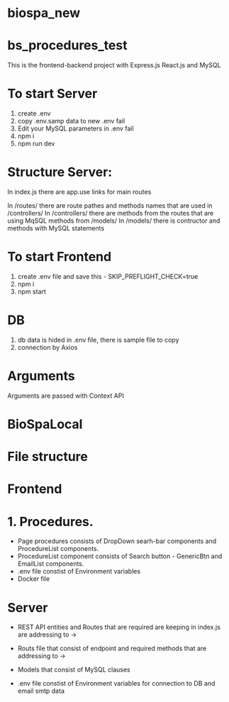 # biospa_new

# bs_procedures_test

This is the frontend-backend project with Express.js React.js and MySQL

# To start Server

1. create .env
2. copy .env.samp data to new .env fail
3. Edit your MySQL parameters in .env fail
4. npm i
5. npm run dev

# Structure Server:

In index.js there are app.use links for main routes

In /routes/ there are route pathes and methods names that are used in /controllers/
In /controllers/ there are methods from the routes that are using MqSQL methods from /models/
In /models/ there is contructor and methods with MySQL statements

# To start Frontend

1. create .env file and save this - SKIP_PREFLIGHT_CHECK=true
2. npm i
3. npm start

# DB

1. db data is hided in .env file, there is sample file to copy
2. connection by Axios

# Arguments

Arguments are passed with Context API

# BioSpaLocal

# File structure

# Frontend

# 1. Procedures.

- Page procedures consists of DropDown searh-bar components and ProcedureList components.
- ProcedureList component consists of Search button - GenericBtn and EmailList components.
- .env file constist of Environment variables
- Docker file

# Server

- REST API entities and Routes that are required are keeping in index.js are addressing to ->
- Routs file that consist of endpoint and required methods that are addressing to ->
- Models that consist of MySQL clauses

- .env file constist of Environment variables for connection to DB and email smtp data
